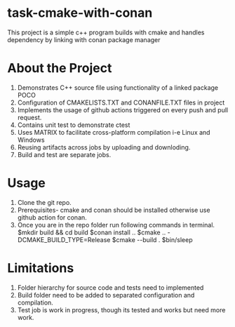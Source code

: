 # task-cmake-with-conan

This project is a simple c++ program builds with cmake and handles dependency by linking with conan package manager

# About the Project

1. Demonstrates C++ source file using functionality of a linked package POCO
2. Configuration of CMAKELISTS.TXT and CONANFILE.TXT files in project
3. Implements the usage of github actions triggered on every push and pull request.
4. Contains unit test to demonstrate ctest
5. Uses MATRIX to facilitate cross-platform compilation i-e Linux and Windows
6. Reusing artifacts across jobs by uploading and downloding.
7. Build and test are separate jobs.

# Usage
1. Clone the git repo.
2. Prerequisites- cmake and conan should be installed otherwise use github action for conan.
3. Once you are in the repo folder run following commands in terminal.
    $mkdir build && cd build
    $conan install ..
    $cmake .. -DCMAKE_BUILD_TYPE=Release
    $cmake --build .
    $bin/sleep


# Limitations

1. Folder hierarchy for source code and tests need to implemented
2. Build folder need to be added to separated configuration and compilation.
3. Test job is work in progress, though its tested and works but need more work.

